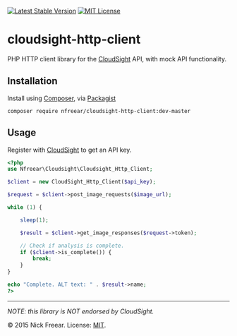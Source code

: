 [![Latest Stable Version][packagist-icon]][packagist]
[![MIT License][license-icon]][MIT]

# cloudsight-http-client

PHP HTTP client library for the [CloudSight][] API, with mock API functionality.


## Installation

Install using [Composer][], via [Packagist][]


    composer require nfreear/cloudsight-http-client:dev-master 


## Usage

Register with [CloudSight][] to get an API key.

```php
<?php
use Nfreear\Cloudsight\Cloudsight_Http_Client;

$client = new CloudSight_Http_Client($api_key);

$request = $client->post_image_requests($image_url);

while (1) {

    sleep(1);

    $result = $client->get_image_responses($request->token);

    // Check if analysis is complete.
    if ($client->is_complete()) {
        break;
    }
}

echo "Complete. ALT text: " . $result->name;
?>
```


---
_NOTE: this library is NOT endorsed by CloudSight._


© 2015 Nick Freear. License: [MIT][].


[github]: https://github.com/nfreear/cloudsight-http-client
[Packagist]: https://packagist.org/packages/nfreear/cloudsight-http-client
[packagist-icon]: https://img.shields.io/packagist/v/nfreear/cloudsight-http-client.svg?style=flat
[license-icon]: https://img.shields.io/packagist/l/wikimedia/composer-merge-plugin.svg?style=flat
[MIT]: http://nfreear.mit-license.org/
[CloudSight]: https://cloudsightapi.com/
[CloudSight documentation]: http://cloudsight.readme.io/v1.0/docs
[Composer]: https://getcomposer.org/

